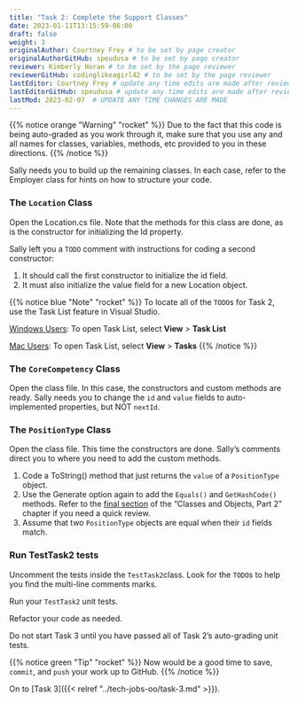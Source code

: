 ```yaml
---
title: "Task 2: Complete the Support Classes"
date: 2023-01-11T13:15:59-06:00
draft: false
weight: 3
originalAuthor: Courtney Frey # to be set by page creator
originalAuthorGitHub: speudusa # to be set by page creator
reviewer: Kimberly Horan # to be set by the page reviewer
reviewerGitHub: codinglikeagirl42 # to be set by the page reviewer
lastEditor: Courtney Frey # update any time edits are made after review
lastEditorGitHub: speudusa # update any time edits are made after review
lastMod: 2023-02-07  # UPDATE ANY TIME CHANGES ARE MADE
---
```


{{% notice orange "Warning" "rocket" %}}
Due to the fact that this code is being auto-graded as you work through it, make sure that you use any and all names for classes, variables, methods, etc provided to you in these directions.
{{% /notice %}}

Sally needs you to build up the remaining classes. In each case, refer to the Employer class for hints on how to structure your code.



### The `Location` Class

Open the Location.cs file. Note that the methods for this class are done, as is the constructor for initializing the Id property.

Sally left you a `TODO` comment with instructions for coding a second constructor:
1. It should call the first constructor to initialize the id field.
1. It must also initialize the value field for a new Location object.

{{% notice blue "Note" "rocket" %}}
To locate all of the `TODO`s for Task 2, use the Task List feature in Visual Studio.

[Windows Users](https://learn.microsoft.com/en-us/visualstudio/ide/using-the-task-list?view=vs-2022): To open Task List, select **View** > **Task List**

[Mac Users](https://learn.microsoft.com/en-us/visualstudio/ide/reference/task-list-environment-options-dialog-box?view=vs-2022): To open Task List, select **View** > **Tasks**
{{% /notice %}}

### The `CoreCompetency` Class

Open the class file. In this case, the constructors and custom methods are ready. Sally needs you to change the `id` and `value` fields to auto-implemented properties, but NOT `nextId`.

### The `PositionType` Class

Open the class file. This time the constructors are done. Sally’s comments direct you to where you need to add the custom methods.

1. Code a ToString() method that just returns the `value` of a `PositionType` object.
1. Use the Generate option again to add the `Equals()` and `GetHashCode()` methods. Refer to the [final section](https://education.launchcode.org/csharp-web-development/chapters/classes-part2/equals-shortcut.html) of the “Classes and Objects, Part 2” chapter if you need a quick review.
1. Assume that two `PositionType` objects are equal when their `id` fields match.

### Run TestTask2 tests

Uncomment the tests inside the `TestTask2`class.  Look for the `TODO`s to help you find the multi-line comments marks.

Run your `TestTask2` unit tests. 

Refactor your code as needed. 

Do not start Task 3 until you have passed all of Task 2’s auto-grading unit tests.

{{% notice green "Tip" "rocket" %}}
Now would be a good time to save, `commit`, and `push` your work up to GitHub.
{{% /notice %}}

On to [Task 3]({{< relref "../tech-jobs-oo/task-3.md" >}}).